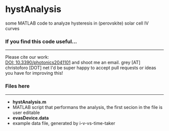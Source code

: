 hystAnalysis
=================

some MATLAB code to analyze hysteresis in (perovskite) solar cell IV curves

### If you find this code useful...
---
Please cite our work:  
[DOI: 10.3390/photonics2041101](http://www.mdpi.com/2304-6732/2/4/1101/htm) 
and shoot me an email. grey [AT] christoforo [DOT] net
I'd be super happy to accept pull requests or ideas you have for improving this!

### Files here
---
- __hystAnalysis.m__
 - MATLAB script that performans the analysis, the first secion in the file is user editable
- __evasDevice.data__
 - example data file, generated by i-v-vs-time-taker


